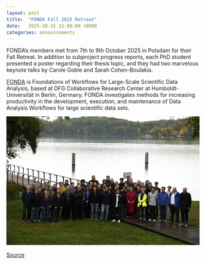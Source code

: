 ```yaml
---
layout: post
title:  "FONDA Fall 2025 Retreat"
date:   2025-10-31 12:00:00 +0000
categories: announcements
---
```


FONDA’s members met from 7th to 9th October 2025 in Potsdam for their Fall Retreat. In addition to subproject progress reports, each PhD student presented a poster regarding their thesis topic, and they had two marvelous keynote talks by Carole Goble and Sarah Cohen-Boulakia.

[FONDA](https://fonda.hu-berlin.de/) is Foundations of Workflows for Large-Scale Scientific Data Analysis, based at DFG Collaborative Research Center at Humboldt-Universität in Berlin, Germany. FONDA investigates methods for increasing productivity in the development, execution, and maintenance of Data Analysis Workflows for large scientific data sets. 

![Photograph of Potsdam 2025](/images/posts_images/potsdam-2025.jpg)

[Source](https://fonda.hu-berlin.de/?p=2282)